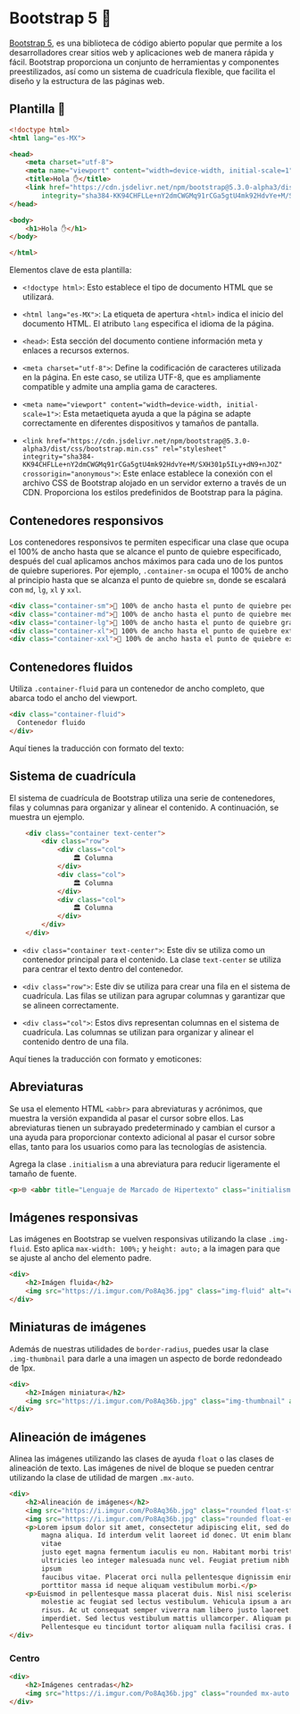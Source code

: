 # Bootstrap 5 🚧

[Bootstrap 5](https://getbootstrap.com/docs/5.3/content/reboot/), es una biblioteca de código abierto popular que permite a los desarrolladores 
crear sitios web y aplicaciones web de manera rápida y fácil. Bootstrap proporciona un conjunto de herramientas y componentes preestilizados, 
así como un sistema de cuadrícula flexible, que facilita el diseño y la estructura de las páginas web.

## Plantilla 🧱

```html
<!doctype html>
<html lang="es-MX">

<head>
    <meta charset="utf-8">
    <meta name="viewport" content="width=device-width, initial-scale=1">
    <title>Hola ✋</title>
    <link href="https://cdn.jsdelivr.net/npm/bootstrap@5.3.0-alpha3/dist/css/bootstrap.min.css" rel="stylesheet"
        integrity="sha384-KK94CHFLLe+nY2dmCWGMq91rCGa5gtU4mk92HdvYe+M/SXH301p5ILy+dN9+nJOZ" crossorigin="anonymous">
</head>

<body>
    <h1>Hola ✋</h1>
</body>

</html>
```
Elementos clave de esta plantilla:

* `<!doctype html>`: Esto establece el tipo de documento HTML que se utilizará.

* `<html lang="es-MX">`: La etiqueta de apertura `<html>` indica el inicio del documento HTML. El atributo `lang` especifica el idioma de la página.

* `<head>`: Esta sección del documento contiene información meta y enlaces a recursos externos.

* `<meta charset="utf-8">`: Define la codificación de caracteres utilizada en la página. En este caso, se utiliza UTF-8, que es ampliamente compatible y admite una amplia gama de caracteres.

* `<meta name="viewport" content="width=device-width, initial-scale=1">`: Esta metaetiqueta ayuda a que la página se adapte correctamente en diferentes dispositivos y tamaños de pantalla.

* `<link href="https://cdn.jsdelivr.net/npm/bootstrap@5.3.0-alpha3/dist/css/bootstrap.min.css" rel="stylesheet" integrity="sha384-KK94CHFLLe+nY2dmCWGMq91rCGa5gtU4mk92HdvYe+M/SXH301p5ILy+dN9+nJOZ" crossorigin="anonymous">`: Este enlace establece la conexión con el archivo CSS de Bootstrap alojado en un servidor externo a través de un CDN. Proporciona los estilos predefinidos de Bootstrap para la página.

## Contenedores responsivos

Los contenedores responsivos te permiten especificar una clase que ocupa el 100% de ancho hasta que se alcance el punto de quiebre especificado, después del cual aplicamos anchos máximos para cada uno de los puntos de quiebre superiores. Por ejemplo, `.container-sm` ocupa el 100% de ancho al principio hasta que se alcanza el punto de quiebre `sm`, donde se escalará con `md`, `lg`, `xl` y `xxl`.

```html
<div class="container-sm">📐 100% de ancho hasta el punto de quiebre pequeño</div>
<div class="container-md">📐 100% de ancho hasta el punto de quiebre mediano</div>
<div class="container-lg">📐 100% de ancho hasta el punto de quiebre grande</div>
<div class="container-xl">📐 100% de ancho hasta el punto de quiebre extra grande</div>
<div class="container-xxl">📐 100% de ancho hasta el punto de quiebre extra extra grande</div>
```

## Contenedores fluidos

Utiliza `.container-fluid` para un contenedor de ancho completo, que abarca todo el ancho del viewport.

```html
<div class="container-fluid">
  Contenedor fluido
</div>
```

Aquí tienes la traducción con formato del texto:

## Sistema de cuadrícula

El sistema de cuadrícula de Bootstrap utiliza una serie de contenedores, filas y columnas para organizar y alinear el contenido. A continuación, se muestra un ejemplo.

```html
    <div class="container text-center">
        <div class="row">
            <div class="col">
                🏛️ Columna
            </div>
            <div class="col">
                🏛️ Columna
            </div>
            <div class="col">
                🏛️ Columna
            </div>
        </div>
    </div>
```

- `<div class="container text-center">`: Este div se utiliza como un contenedor principal para el contenido. La clase `text-center` se utiliza para centrar el texto dentro del contenedor.

- `<div class="row">`: Este div se utiliza para crear una fila en el sistema de cuadrícula. Las filas se utilizan para agrupar columnas y garantizar que se alineen correctamente.

- `<div class="col">`: Estos divs representan columnas en el sistema de cuadrícula. Las columnas se utilizan para organizar y alinear el contenido dentro de una fila.

Aquí tienes la traducción con formato y emoticones:

## Abreviaturas

Se usa el elemento HTML `<abbr>` para abreviaturas y acrónimos, que muestra la versión expandida al pasar el cursor sobre ellos. Las abreviaturas tienen un subrayado predeterminado y cambian el cursor a una ayuda para proporcionar contexto adicional al pasar el cursor sobre ellas, tanto para los usuarios como para las tecnologías de asistencia.

Agrega la clase `.initialism` a una abreviatura para reducir ligeramente el tamaño de fuente.

```html
<p>🌐 <abbr title="Lenguaje de Marcado de Hipertexto" class="initialism">HTML</abbr></p>
```

## Imágenes responsivas

Las imágenes en Bootstrap se vuelven responsivas utilizando la clase `.img-fluid`. Esto aplica `max-width: 100%;` y `height: auto;` a la imagen para que se ajuste al ancho del elemento padre.

```html
<div>
    <h2>Imágen fluida</h2>
    <img src="https://i.imgur.com/Po8Aq36.jpg" class="img-fluid" alt="💿">
</div>
```

## Miniaturas de imágenes

Además de nuestras utilidades de `border-radius`, puedes usar la clase `.img-thumbnail` para darle a una imagen un aspecto de borde redondeado de 1px.

```html
<div>
    <h2>Imágen miniatura</h2>
    <img src="https://i.imgur.com/Po8Aq36b.jpg" class="img-thumbnail" alt="💿">
</div>
```

## Alineación de imágenes

Alinea las imágenes utilizando las clases de ayuda `float` o las clases de alineación de texto. Las imágenes de nivel de bloque se pueden centrar utilizando la clase de utilidad de margen `.mx-auto`.

```html
<div>
    <h2>Alineación de imágenes</h2>
    <img src="https://i.imgur.com/Po8Aq36b.jpg" class="rounded float-start" alt="💿">
    <img src="https://i.imgur.com/Po8Aq36b.jpg" class="rounded float-end" alt="💿">
    <p>Lorem ipsum dolor sit amet, consectetur adipiscing elit, sed do eiusmod tempor incididunt ut labore et dolore
        magna aliqua. Id interdum velit laoreet id donec. Ut enim blandit volutpat maecenas volutpat. Sem integer
        vitae
        justo eget magna fermentum iaculis eu non. Habitant morbi tristique senectus et netus. Mus mauris vitae
        ultricies leo integer malesuada nunc vel. Feugiat pretium nibh ipsum consequat nisl vel. Eu nisl nunc mi
        ipsum
        faucibus vitae. Placerat orci nulla pellentesque dignissim enim. Tincidunt eget nullam non nisi. Quam nulla
        porttitor massa id neque aliquam vestibulum morbi.</p>
    <p>Euismod in pellentesque massa placerat duis. Nisl nisi scelerisque eu ultrices vitae auctor eu augue ut. Et
        molestie ac feugiat sed lectus vestibulum. Vehicula ipsum a arcu cursus vitae. Euismod lacinia at quis
        risus. Ac ut consequat semper viverra nam libero justo laoreet. Erat pellentesque adipiscing commodo elit at
        imperdiet. Sed lectus vestibulum mattis ullamcorper. Aliquam purus sit amet luctus venenatis lectus magna.
        Pellentesque eu tincidunt tortor aliquam nulla facilisi cras. Enim sit amet venenatis urna cursus eget.</p>
</div>
```

### Centro

```html
<div>
    <h2>Imágenes centradas</h2>
    <img src="https://i.imgur.com/Po8Aq36b.jpg" class="rounded mx-auto d-block" alt="💿">
</div>
```
